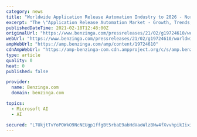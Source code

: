 ```yaml
---
category: news
title: "Worldwide Application Release Automation Industry to 2026 - North America Will Experience Significant Growth and Drive the Market"
excerpt: "The \"Application Release Automation Market - Growth, Trends, COVID-19 Impact, and Forecasts (2021 - 2026)\" report has"
publishedDateTime: 2021-02-18T12:48:00Z
originalUrl: "https://www.benzinga.com/pressreleases/21/02/g19724610/worldwide-application-release-automation-industry-to-2026-north-america-will-experience-significan"
webUrl: "https://www.benzinga.com/pressreleases/21/02/g19724610/worldwide-application-release-automation-industry-to-2026-north-america-will-experience-significan"
ampWebUrl: "https://amp.benzinga.com/amp/content/19724610"
cdnAmpWebUrl: "https://amp-benzinga-com.cdn.ampproject.org/c/s/amp.benzinga.com/amp/content/19724610"
type: article
quality: 0
heat: 0
published: false

provider:
  name: Benzinga.com
  domain: benzinga.com

topics:
  - Microsoft AI
  - AI

secured: "L7UkjtTvYoPOWkO9NcNEUgp1ffgBt5rbaE9abHdVaoWlzBNw4fXvvhpikIixi9BmhvmtSTzPcElkey73/PpJqkzGdAz21U6NWU0TW99yK7fqAPVYNKhelrPi1bXf/Q/VrBAWwg+685FHnwDtxRy1t4A9J8BL9VVsITc13nkStV+ce47SNxh4bOFqv2WtPfo9ksa+1xHk2v7w2/IdlwsWT6/WHrblVdoRB7NcWO5z6PiMQPGcgOS5vXBD9XW3l9f4GJuB/UM3eeG2Y8Zuk2yOOH3LYqDqdAPAx/I7S5IiTYoP7hEBS1UA3lo13c5maEZPVhvDojTfm9wviFOFvx3iGFkVfVEdUZc/teZZPF91K20=;Ki/NS17P6653NpBPwkLMBQ=="
---
```


